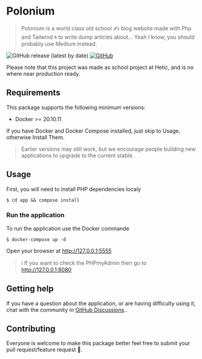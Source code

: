 # Polonium

> Polonium is a world class old school ✍️ blog website made with Php and Tailwind 🌀 to write dump articles about... Yeah I know, you should probably use Medium instead.

![GitHub release (latest by date)][version-badge]
[![GitHub][licence-badge]](/LICENCE)

Please note that this project was made as school project at Hetic, and is no where near production ready.

## Requirements

This package supports the following minimum versions:

* Docker >= 20.10.11

If you have Docker and Docker Compose installed, just skip to Usage, otherwise Install Them.

> Earlier versions may still work, but we encourage people building new applications
to upgrade to the current stable.

## Usage

First, you will need to install PHP dependencies localy

```shell
$ cd app && compose install
```

### Run the application

To run the application use the Docker commande

```shell
$ docker-compose up -d
```

Open your browser at http://127.0.0.1:5555

> ℹ️ If you want to check the PHPmyAdmin then go to http://127.0.0.1:8080

## Getting help

If you have a question about the application, or are having difficulty using it,
chat with the community in [GitHub Discussions](/discussions)..

## Contributing

Everyone is welcome to make this package better feel free to submit your pull request/feature request 👋.

<!-- Markdown links & img dfn's -->
[licence-badge]: https://img.shields.io/github/license/idbakkasse/polonium
[version-badge]: https://img.shields.io/github/v/release/idbakkasse/polonium
